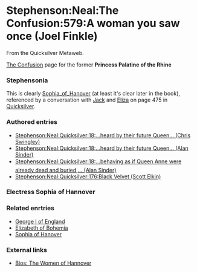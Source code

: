 
# Stephenson:Neal:The Confusion:579:A woman you saw once (Joel Finkle)

From the Quicksilver Metaweb.

[The Confusion](/the-confusion) page for the former **Princess Palatine of the Rhine**
### Stephensonia


This is clearly [Sophia\_of\_Hanover](/sophia-of-hanover) (at least it's clear later in the book), referenced by a conversation with [Jack](/jack-shaftoe) and [Eliza](/eliza-de-la-zeur) on page 475 in [Quicksilver](/quicksilver).

### Authored entries


* [Stephenson:Neal:Quicksilver:18:...heard by their future Queen... (Chris Swingley)](/stephenson-neal-quicksilver-18-heard-by-their-future-queen-chris-swingley)
* [Stephenson:Neal:Quicksilver:18:...heard by their future Queen... (Alan Sinder)](/stephenson-neal-quicksilver-18-heard-by-their-future-queen-alan-sinder)
* [Stephenson:Neal:Quicksilver:18:...behaving as if Queen Anne were already dead and buried,... (Alan Sinder)](/stephenson-neal-quicksilver-18-behaving-as-if-queen-anne-were-already-dead-and-buried-alan-sinder)
* [Stephenson:Neal:Quicksilver:176:Black Velvet (Scott Elkin)](/stephenson-neal-quicksilver-176-black-velvet-scott-elkin)


### Electress Sophia of Hannover




### Related enrtries


* [George I of England](/george-i-of-england)
* [Elizabeth of Bohemia](/elizabeth-of-bohemia)
* [Sophia of Hanover](/sophia-of-hanover)


### External links


* [Bios: The Women of Hannover](/http-www-fembio-org-women-from-hannover-sophia-of-hanover-shtml)
